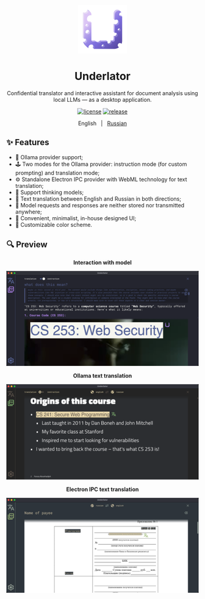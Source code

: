 <p align="center">
    <img src="./electron/icons/icon.png">
</p>

<h1 align="center">Underlator</h1>

<div align="center">

Confidential translator and interactive assistant for document analysis using local LLMs — as a desktop application.

[![license][license-image]][license-url]
[![release][release-image]][release-url]

English &nbsp;&nbsp;|&nbsp;&nbsp; [Russian](README_RU.md)

[license-image]: https://img.shields.io/badge/license-MIT-7D6EDE.svg

[license-url]: https://github.com/Sengeer/underlator/blob/main/LICENSE

[release-image]: https://img.shields.io/github/v/release/underlator/underlator.svg

[release-url]: https://github.com/Sengeer/underlator/releases/latest

</div>

## ✨ Features

- 🦙 Ollama provider support;
- 🕹️ Two modes for the Ollama provider: instruction mode (for custom prompting) and translation mode;
- ⚙️ Standalone Electron IPC provider with WebML technology for text translation;
- 🤔 Support thinking models;
- 🔄 Text translation between English and Russian in both directions;
- 🔐 Model requests and responses are neither stored nor transmitted anywhere;
- 📱 Convenient, minimalist, in-house designed UI;
- 🎨 Customizable color scheme.

## 🔍 Preview

<div align="center">

**Interaction with model**

![interaction_with_model](screenshots/interaction_with_model.png)

**Ollama text translation**

![ollama_text_translation](screenshots/ollama_text_translation.png)

**Electron IPC text translation**

![electron_text_translation](screenshots/electron_text_translation.png)

</div>